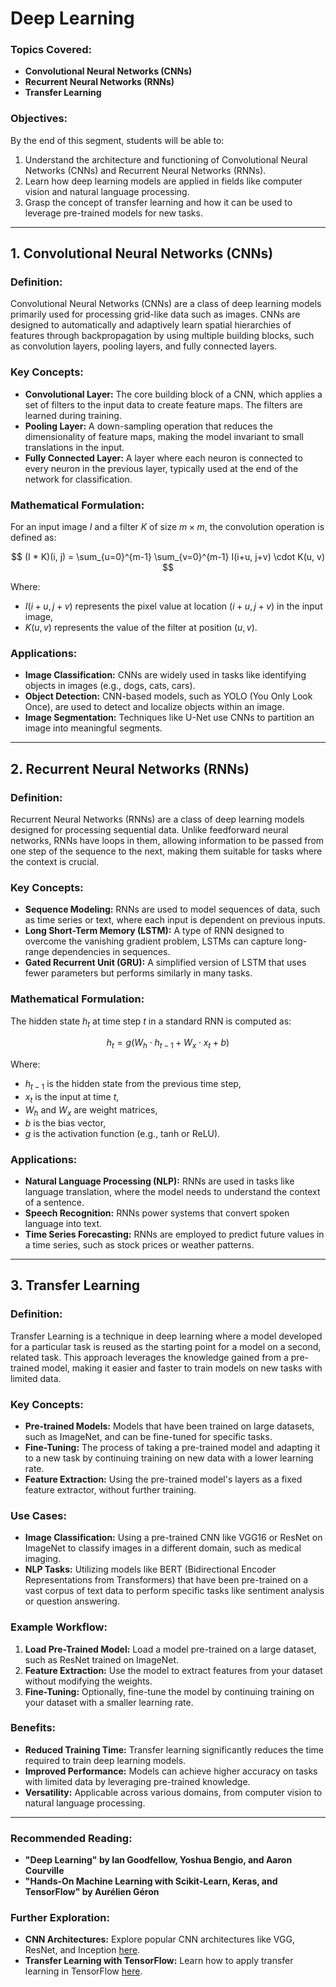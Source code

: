 # Deep Learning

### Topics Covered:
- **Convolutional Neural Networks (CNNs)**
- **Recurrent Neural Networks (RNNs)**
- **Transfer Learning**

### Objectives:
By the end of this segment, students will be able to:
1. Understand the architecture and functioning of Convolutional Neural Networks (CNNs) and Recurrent Neural Networks (RNNs).
2. Learn how deep learning models are applied in fields like computer vision and natural language processing.
3. Grasp the concept of transfer learning and how it can be used to leverage pre-trained models for new tasks.

---

## 1. Convolutional Neural Networks (CNNs)

### Definition:
Convolutional Neural Networks (CNNs) are a class of deep learning models primarily used for processing grid-like data such as images. CNNs are designed to automatically and adaptively learn spatial hierarchies of features through backpropagation by using multiple building blocks, such as convolution layers, pooling layers, and fully connected layers.

### Key Concepts:
- **Convolutional Layer:** The core building block of a CNN, which applies a set of filters to the input data to create feature maps. The filters are learned during training.
- **Pooling Layer:** A down-sampling operation that reduces the dimensionality of feature maps, making the model invariant to small translations in the input.
- **Fully Connected Layer:** A layer where each neuron is connected to every neuron in the previous layer, typically used at the end of the network for classification.

### Mathematical Formulation:
For an input image $I$ and a filter $K$ of size $m \times m$, the convolution operation is defined as:

$$ (I * K)(i, j) = \sum_{u=0}^{m-1} \sum_{v=0}^{m-1} I(i+u, j+v) \cdot K(u, v) $$

Where:
- $I(i+u, j+v)$ represents the pixel value at location $(i+u, j+v)$ in the input image,
- $K(u, v)$ represents the value of the filter at position $(u, v)$.

### Applications:
- **Image Classification:** CNNs are widely used in tasks like identifying objects in images (e.g., dogs, cats, cars).
- **Object Detection:** CNN-based models, such as YOLO (You Only Look Once), are used to detect and localize objects within an image.
- **Image Segmentation:** Techniques like U-Net use CNNs to partition an image into meaningful segments.

---

## 2. Recurrent Neural Networks (RNNs)

### Definition:
Recurrent Neural Networks (RNNs) are a class of deep learning models designed for processing sequential data. Unlike feedforward neural networks, RNNs have loops in them, allowing information to be passed from one step of the sequence to the next, making them suitable for tasks where the context is crucial.

### Key Concepts:
- **Sequence Modeling:** RNNs are used to model sequences of data, such as time series or text, where each input is dependent on previous inputs.
- **Long Short-Term Memory (LSTM):** A type of RNN designed to overcome the vanishing gradient problem, LSTMs can capture long-range dependencies in sequences.
- **Gated Recurrent Unit (GRU):** A simplified version of LSTM that uses fewer parameters but performs similarly in many tasks.

### Mathematical Formulation:
The hidden state $h_t$ at time step $t$ in a standard RNN is computed as:

$$ h_t = g(W_h \cdot h_{t-1} + W_x \cdot x_t + b) $$

Where:
- $h_{t-1}$ is the hidden state from the previous time step,
- $x_t$ is the input at time $t$,
- $W_h$ and $W_x$ are weight matrices,
- $b$ is the bias vector,
- $g$ is the activation function (e.g., tanh or ReLU).

### Applications:
- **Natural Language Processing (NLP):** RNNs are used in tasks like language translation, where the model needs to understand the context of a sentence.
- **Speech Recognition:** RNNs power systems that convert spoken language into text.
- **Time Series Forecasting:** RNNs are employed to predict future values in a time series, such as stock prices or weather patterns.

---

## 3. Transfer Learning

### Definition:
Transfer Learning is a technique in deep learning where a model developed for a particular task is reused as the starting point for a model on a second, related task. This approach leverages the knowledge gained from a pre-trained model, making it easier and faster to train models on new tasks with limited data.

### Key Concepts:
- **Pre-trained Models:** Models that have been trained on large datasets, such as ImageNet, and can be fine-tuned for specific tasks.
- **Fine-Tuning:** The process of taking a pre-trained model and adapting it to a new task by continuing training on new data with a lower learning rate.
- **Feature Extraction:** Using the pre-trained model's layers as a fixed feature extractor, without further training.

### Use Cases:
- **Image Classification:** Using a pre-trained CNN like VGG16 or ResNet on ImageNet to classify images in a different domain, such as medical imaging.
- **NLP Tasks:** Utilizing models like BERT (Bidirectional Encoder Representations from Transformers) that have been pre-trained on a vast corpus of text data to perform specific tasks like sentiment analysis or question answering.

### Example Workflow:
1. **Load Pre-Trained Model:** Load a model pre-trained on a large dataset, such as ResNet trained on ImageNet.
2. **Feature Extraction:** Use the model to extract features from your dataset without modifying the weights.
3. **Fine-Tuning:** Optionally, fine-tune the model by continuing training on your dataset with a smaller learning rate.

### Benefits:
- **Reduced Training Time:** Transfer learning significantly reduces the time required to train deep learning models.
- **Improved Performance:** Models can achieve higher accuracy on tasks with limited data by leveraging pre-trained knowledge.
- **Versatility:** Applicable across various domains, from computer vision to natural language processing.

---

### Recommended Reading:
- **"Deep Learning" by Ian Goodfellow, Yoshua Bengio, and Aaron Courville**
- **"Hands-On Machine Learning with Scikit-Learn, Keras, and TensorFlow" by Aurélien Géron**

### Further Exploration:
- **CNN Architectures:** Explore popular CNN architectures like VGG, ResNet, and Inception [here](https://keras.io/api/applications/).
- **Transfer Learning with TensorFlow:** Learn how to apply transfer learning in TensorFlow [here](https://www.tensorflow.org/tutorials/images/transfer_learning).